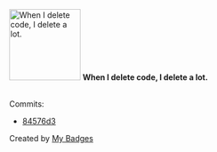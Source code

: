 <img src="https://my-badges.github.io/my-badges/mass-delete-commit-10k.png" alt="When I delete code, I delete a lot." title="When I delete code, I delete a lot." width="128">
<strong>When I delete code, I delete a lot.</strong>
<br><br>

Commits:

- <a href="https://github.com/pfefferle/SemPress/commit/84576d30a565d1aa5545ce8d84e7f910ae3a4f64">84576d3</a>


Created by <a href="https://github.com/my-badges/my-badges">My Badges</a>